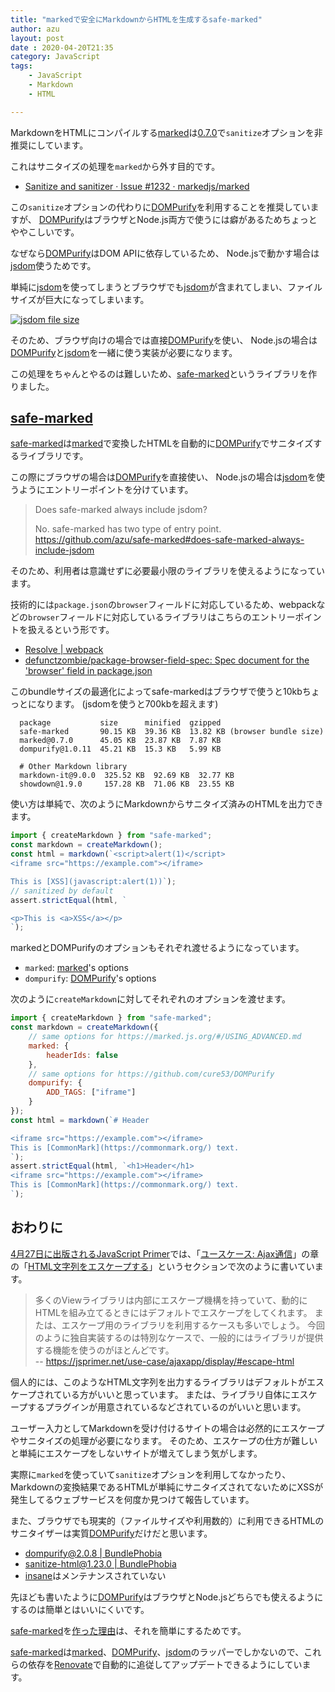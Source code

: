 ```yaml
---
title: "markedで安全にMarkdownからHTMLを生成するsafe-marked"
author: azu
layout: post
date : 2020-04-20T21:35
category: JavaScript
tags:
    - JavaScript
    - Markdown
    - HTML

---
```


MarkdownをHTMLにコンパイルする[marked](https://github.com/markedjs/marked)は[0.7.0](https://github.com/markedjs/marked/releases/tag/v0.7.0)で`sanitize`オプションを非推奨にしています。

これはサニタイズの処理を`marked`から外す目的です。

- [Sanitize and sanitizer · Issue #1232 · markedjs/marked](https://github.com/markedjs/marked/issues/1232)

この`sanitize`オプションの代わりに[DOMPurify](https://github.com/cure53/DOMPurify)を利用することを推奨していますが、
[DOMPurify](https://github.com/cure53/DOMPurify)はブラウザとNode.js両方で使うには癖があるためちょっとややこしいです。

なぜなら[DOMPurify](https://github.com/cure53/DOMPurify)はDOM APIに依存しているため、
Node.jsで動かす場合は[jsdom](https://github.com/jsdom/jsdom)使うためです。

単純に[jsdom](https://github.com/jsdom/jsdom)を使ってしまうとブラウザでも[jsdom](https://github.com/jsdom/jsdom)が含まれてしまい、ファイルサイズが巨大になってしまいます。

[![jsdom file size](https://efcl.info/wp-content/uploads/2020/04/20-1587387187.png)](https://bundlephobia.com/result?p=jsdom@16.2.2)

そのため、ブラウザ向けの場合では直接[DOMPurify](https://github.com/cure53/DOMPurify)を使い、
Node.jsの場合は[DOMPurify](https://github.com/cure53/DOMPurify)と[jsdom](https://github.com/jsdom/jsdom)を一緒に使う実装が必要になります。

この処理をちゃんとやるのは難しいため、[safe-marked](https://github.com/azu/safe-marked)というライブラリを作りました。

## [safe-marked](https://github.com/azu/safe-marked)

[safe-marked](https://github.com/azu/safe-marked)は[marked](https://github.com/markedjs/marked)で変換したHTMLを自動的に[DOMPurify](https://github.com/cure53/DOMPurify)でサニタイズするライブラリです。

この際にブラウザの場合は[DOMPurify](https://github.com/cure53/DOMPurify)を直接使い、
Node.jsの場合は[jsdom](https://github.com/jsdom/jsdom)を使うようにエントリーポイントを分けています。

> Does safe-marked always include jsdom?
> 
> No. safe-marked has two type of entry point.
> https://github.com/azu/safe-marked#does-safe-marked-always-include-jsdom

そのため、利用者は意識せずに必要最小限のライブラリを使えるようになっています。

技術的には`package.json`の`browser`フィールドに対応しているため、webpackなどの`browser`フィールドに対応しているライブラリはこちらのエントリーポイントを扱えるという形です。

- [Resolve | webpack](https://webpack.js.org/configuration/resolve/#resolvemainfields)
- [defunctzombie/package-browser-field-spec: Spec document for the 'browser' field in package.json](https://github.com/defunctzombie/package-browser-field-spec)

このbundleサイズの最適化によってsafe-markedはブラウザで使うと10kbちょっとになります。
(jsdomを使うと700kbを超えます)

```
  package           size      minified  gzipped
  safe-marked       90.15 KB  39.36 KB  13.82 KB (browser bundle size)
  marked@0.7.0      45.05 KB  23.87 KB  7.87 KB
  dompurify@1.0.11  45.21 KB  15.3 KB   5.99 KB
  
  # Other Markdown library  
  markdown-it@9.0.0  325.52 KB  92.69 KB  32.77 KB
  showdown@1.9.0     157.28 KB  71.06 KB  23.55 KB
```

使い方は単純で、次のようにMarkdownからサニタイズ済みのHTMLを出力できます。

```js
import { createMarkdown } from "safe-marked";
const markdown = createMarkdown();
const html = markdown(`<script>alert(1)</script>
<iframe src="https://example.com"></iframe>

This is [XSS](javascript:alert(1))`);
// sanitized by default
assert.strictEqual(html, `

<p>This is <a>XSS</a></p>
`);
```

markedとDOMPurifyのオプションもそれぞれ渡せるようになっています。

- `marked`: [marked](https://marked.js.org/#/USING_ADVANCED.md)'s options
- `dompurify`: [DOMPurify](https://github.com/cure53/DOMPurify)'s options

次のように`createMarkdown`に対してそれぞれのオプションを渡せます。

```js
import { createMarkdown } from "safe-marked";
const markdown = createMarkdown({
    // same options for https://marked.js.org/#/USING_ADVANCED.md
    marked: {
        headerIds: false
    },
    // same options for https://github.com/cure53/DOMPurify
    dompurify: {
        ADD_TAGS: ["iframe"]
    }
});
const html = markdown(`# Header

<iframe src="https://example.com"></iframe>
This is [CommonMark](https://commonmark.org/) text.
`);
assert.strictEqual(html, `<h1>Header</h1>
<iframe src="https://example.com"></iframe>
This is [CommonMark](https://commonmark.org/) text.
`);
```

## おわりに

[4月27日に出版されるJavaScript Primer](https://efcl.info/2020/04/14/pre-jsprimer/)では、「[ユースケース: Ajax通信](https://jsprimer.net/use-case/ajaxapp/)」の章の「[HTML文字列をエスケープする](https://jsprimer.net/use-case/ajaxapp/display/#escape-html)」というセクションで次のように書いています。

> 多くのViewライブラリは内部にエスケープ機構を持っていて、動的にHTMLを組み立てるときにはデフォルトでエスケープをしてくれます。 または、エスケープ用のライブラリを利用するケースも多いでしょう。 今回のように独自実装するのは特別なケースで、一般的にはライブラリが提供する機能を使うのがほとんどです。  
> -- https://jsprimer.net/use-case/ajaxapp/display/#escape-html

個人的には、このようなHTML文字列を出力するライブラリはデフォルトがエスケープされている方がいいと思っています。
または、ライブラリ自体にエスケープするプラグインが用意されているなどされているのがいいと思います。

ユーザー入力としてMarkdownを受け付けるサイトの場合は必然的にエスケープやサニタイズの処理が必要になります。
そのため、エスケープの仕方が難しいと単純にエスケープをしないサイトが増えてしまう気がします。

実際に`marked`を使っていて`sanitize`オプションを利用してなかったり、Markdownの変換結果であるHTMLが単純にサニタイズされてないためにXSSが発生してるウェブサービスを何度か見つけて報告しています。

また、ブラウザでも現実的（ファイルサイズや利用数的）に利用できるHTMLのサニタイザーは実質[DOMPurify](https://github.com/cure53/DOMPurify)だけだと思います。

- [dompurify@2.0.8 | BundlePhobia](https://bundlephobia.com/result?p=dompurify@2.0.8)
- [sanitize-html@1.23.0 | BundlePhobia](https://bundlephobia.com/result?p=sanitize-html@1.23.0)
- [insane](https://github.com/bevacqua/insane)はメンテナンスされていない

先ほども書いたように[DOMPurify](https://github.com/cure53/DOMPurify)はブラウザとNode.jsどちらでも使えるようにするのは簡単とはいいにくいです。

[safe-marked](https://github.com/azu/safe-marked)を[作った](https://github.com/markedjs/marked/pull/1519#issuecomment-510062918)[理由](https://github.com/markedjs/marked/issues/1232#issuecomment-616527747)は、それを簡単にするためです。

[safe-marked](https://github.com/azu/safe-marked)は[marked](https://github.com/markedjs/marked)、[DOMPurify](https://github.com/cure53/DOMPurify)、[jsdom](https://github.com/jsdom/jsdom)のラッパーでしかないので、これらの依存を[Renovate](https://renovatebot.com/)で自動的に追従してアップデートできるようにしています。
